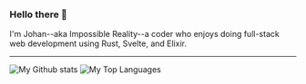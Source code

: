 ### Hello there :wave:
I'm Johan--aka Impossible Reality--a coder who enjoys doing full-stack web development using Rust, Svelte, and Elixir.

---
 
![My Github stats](https://github-stats-psi-two.vercel.app/api?username=impossiblereality&count_private=true&theme=transparent&line_height=28)
![My Top Languages](https://github-readme-stats.vercel.app/api/top-langs/?username=impossiblereality&layout=donut&theme=transparent)

